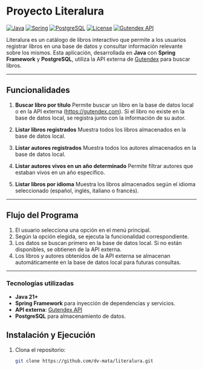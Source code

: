 # Proyecto Literalura

[![Java](https://img.shields.io/badge/Java-21%2B-blue.svg)](https://www.oracle.com/java/)
[![Spring](https://img.shields.io/badge/Spring-Framework-green.svg)](https://spring.io/)
[![PostgreSQL](https://img.shields.io/badge/PostgreSQL-Database-blue.svg)](https://www.postgresql.org/)
[![License](https://img.shields.io/badge/license-MIT-blue.svg)](LICENSE)
[![Gutendex API](https://img.shields.io/badge/API-Gutendex-orange.svg)](https://gutendex.com)

Literalura es un catálogo de libros interactivo que permite a los usuarios registrar libros en una base de datos y consultar información relevante sobre los mismos. Esta aplicación, desarrollada en **Java** con **Spring Framework** y **PostgreSQL**, utiliza la API externa de [Gutendex](https://gutendex.com) para buscar libros.

---

## Funcionalidades

1. **Buscar libro por título**
   Permite buscar un libro en la base de datos local o en la API externa (https://gutendex.com). Si el libro no existe en la base de datos local, se registra junto con la información de su autor.

2. **Listar libros registrados**
   Muestra todos los libros almacenados en la base de datos local.

3. **Listar autores registrados**
   Muestra todos los autores almacenados en la base de datos local.

4. **Listar autores vivos en un año determinado**
   Permite filtrar autores que estaban vivos en un año específico.

5. **Listar libros por idioma**
   Muestra los libros almacenados según el idioma seleccionado (español, inglés, italiano o francés).

---

## Flujo del Programa

1. El usuario selecciona una opción en el menú principal.
2. Según la opción elegida, se ejecuta la funcionalidad correspondiente.
3. Los datos se buscan primero en la base de datos local. Si no están disponibles, se obtienen de la API externa.
4. Los libros y autores obtenidos de la API externa se almacenan automáticamente en la base de datos local para futuras consultas.

---

### Tecnologías utilizadas
- **Java 21+**
- **Spring Framework** para inyección de dependencias y servicios.
- **API externa**: [Gutendex API](https://gutendex.com)
- **PostgreSQL** para almacenamiento de datos.



## Instalación y Ejecución

1. Clona el repositorio:
   ```bash
   git clone https://github.com/dv-mata/literalura.git
